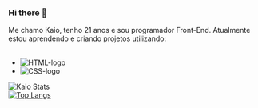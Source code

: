 ### Hi there 👋

Me chamo Kaio, tenho 21 anos e sou programador Front-End. Atualmente estou aprendendo e criando projetos utilizando:
<br>
<br>
- <img src="https://img.shields.io/badge/HTML5-E34F26?style=for-the-badge&logo=html5&logoColor=white" alt="HTML-logo" />
- <img src="https://img.shields.io/badge/CSS3-1572B6?style=for-the-badge&logo=css3&logoColor=white" alt="CSS-logo" />

[![Kaio Stats](https://github-readme-stats.vercel.app/api?username=kaiofelips)](https://github.com/anuraghazra/github-readme-stats)
<br>
[![Top Langs](https://github-readme-stats.vercel.app/api/top-langs/?username=kaiofelips)](https://github.com/anuraghazra/github-readme-stats)
